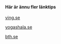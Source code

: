 #### Här är ännu fler länktips

[ving.se](https://www.ving.se/)

[yogashala.se](https://yogashalastockholm.se/)

[bth.se](https://www.bth.se/)
